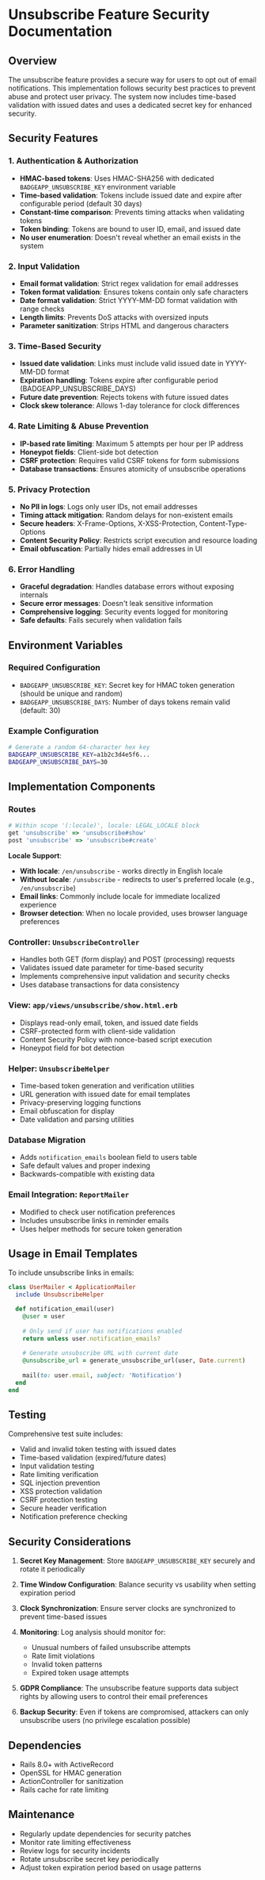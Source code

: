 # Unsubscribe Feature Security Documentation

## Overview
The unsubscribe feature provides a secure way for users to opt out of email notifications. This implementation follows security best practices to prevent abuse and protect user privacy. The system now includes time-based validation with issued dates and uses a dedicated secret key for enhanced security.

## Security Features

### 1. Authentication & Authorization
- **HMAC-based tokens**: Uses HMAC-SHA256 with dedicated `BADGEAPP_UNSUBSCRIBE_KEY` environment variable
- **Time-based validation**: Tokens include issued date and expire after configurable period (default 30 days)
- **Constant-time comparison**: Prevents timing attacks when validating tokens
- **Token binding**: Tokens are bound to user ID, email, and issued date
- **No user enumeration**: Doesn't reveal whether an email exists in the system

### 2. Input Validation
- **Email format validation**: Strict regex validation for email addresses
- **Token format validation**: Ensures tokens contain only safe characters
- **Date format validation**: Strict YYYY-MM-DD format validation with range checks
- **Length limits**: Prevents DoS attacks with oversized inputs
- **Parameter sanitization**: Strips HTML and dangerous characters

### 3. Time-Based Security
- **Issued date validation**: Links must include valid issued date in YYYY-MM-DD format
- **Expiration handling**: Tokens expire after configurable period (BADGEAPP_UNSUBSCRIBE_DAYS)
- **Future date prevention**: Rejects tokens with future issued dates
- **Clock skew tolerance**: Allows 1-day tolerance for clock differences

### 4. Rate Limiting & Abuse Prevention
- **IP-based rate limiting**: Maximum 5 attempts per hour per IP address
- **Honeypot fields**: Client-side bot detection
- **CSRF protection**: Requires valid CSRF tokens for form submissions
- **Database transactions**: Ensures atomicity of unsubscribe operations

### 5. Privacy Protection
- **No PII in logs**: Logs only user IDs, not email addresses
- **Timing attack mitigation**: Random delays for non-existent emails
- **Secure headers**: X-Frame-Options, X-XSS-Protection, Content-Type-Options
- **Content Security Policy**: Restricts script execution and resource loading
- **Email obfuscation**: Partially hides email addresses in UI

### 6. Error Handling
- **Graceful degradation**: Handles database errors without exposing internals
- **Secure error messages**: Doesn't leak sensitive information
- **Comprehensive logging**: Security events logged for monitoring
- **Safe defaults**: Fails securely when validation fails

## Environment Variables

### Required Configuration
- `BADGEAPP_UNSUBSCRIBE_KEY`: Secret key for HMAC token generation (should be unique and random)
- `BADGEAPP_UNSUBSCRIBE_DAYS`: Number of days tokens remain valid (default: 30)

### Example Configuration
```bash
# Generate a random 64-character hex key
BADGEAPP_UNSUBSCRIBE_KEY=a1b2c3d4e5f6...
BADGEAPP_UNSUBSCRIBE_DAYS=30
```

## Implementation Components

### Routes
```ruby
# Within scope '(:locale)', locale: LEGAL_LOCALE block
get 'unsubscribe' => 'unsubscribe#show'
post 'unsubscribe' => 'unsubscribe#create'
```

**Locale Support**: 
- **With locale**: `/en/unsubscribe` - works directly in English locale
- **Without locale**: `/unsubscribe` - redirects to user's preferred locale (e.g., `/en/unsubscribe`)
- **Email links**: Commonly include locale for immediate localized experience
- **Browser detection**: When no locale provided, uses browser language preferences

### Controller: `UnsubscribeController`
- Handles both GET (form display) and POST (processing) requests
- Validates issued date parameter for time-based security
- Implements comprehensive input validation and security checks
- Uses database transactions for data consistency

### View: `app/views/unsubscribe/show.html.erb`
- Displays read-only email, token, and issued date fields
- CSRF-protected form with client-side validation
- Content Security Policy with nonce-based script execution
- Honeypot field for bot detection

### Helper: `UnsubscribeHelper`
- Time-based token generation and verification utilities
- URL generation with issued date for email templates
- Privacy-preserving logging functions
- Email obfuscation for display
- Date validation and parsing utilities

### Database Migration
- Adds `notification_emails` boolean field to users table
- Safe default values and proper indexing
- Backwards-compatible with existing data

### Email Integration: `ReportMailer`
- Modified to check user notification preferences
- Includes unsubscribe links in reminder emails
- Uses helper methods for secure token generation

## Usage in Email Templates

To include unsubscribe links in emails:

```ruby
class UserMailer < ApplicationMailer
  include UnsubscribeHelper

  def notification_email(user)
    @user = user
    
    # Only send if user has notifications enabled
    return unless user.notification_emails?
    
    # Generate unsubscribe URL with current date
    @unsubscribe_url = generate_unsubscribe_url(user, Date.current)
    
    mail(to: user.email, subject: 'Notification')
  end
end
```

## Testing

Comprehensive test suite includes:
- Valid and invalid token testing with issued dates
- Time-based validation (expired/future dates)
- Input validation testing  
- Rate limiting verification
- SQL injection prevention
- XSS protection validation
- CSRF protection testing
- Secure header verification
- Notification preference checking

## Security Considerations

1. **Secret Key Management**: Store `BADGEAPP_UNSUBSCRIBE_KEY` securely and rotate it periodically
2. **Time Window Configuration**: Balance security vs usability when setting expiration period
3. **Clock Synchronization**: Ensure server clocks are synchronized to prevent time-based issues
4. **Monitoring**: Log analysis should monitor for:
   - Unusual numbers of failed unsubscribe attempts
   - Rate limit violations
   - Invalid token patterns
   - Expired token usage attempts

5. **GDPR Compliance**: The unsubscribe feature supports data subject rights by allowing users to control their email preferences

6. **Backup Security**: Even if tokens are compromised, attackers can only unsubscribe users (no privilege escalation possible)

## Dependencies

- Rails 8.0+ with ActiveRecord
- OpenSSL for HMAC generation
- ActionController for sanitization
- Rails cache for rate limiting

## Maintenance

- Regularly update dependencies for security patches
- Monitor rate limiting effectiveness
- Review logs for security incidents
- Rotate unsubscribe secret key periodically
- Adjust token expiration period based on usage patterns
